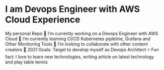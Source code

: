# I am Devops Engineer with AWS Cloud Experience
My personal Repo
🔭 I’m currently working on a Devops Engineer with AWS Cloud
🌱 I’m currently learning CI/CD Kubernetes pipleline, Grafana and Other Monitoring Tools
👯 I’m looking to collaborate with other content creators
🥅 2021 Goals: Target to develop myself as Devops Architect
⚡ Fun fact: I love to learn new technologies, writing article on latest technology and play table tennis
